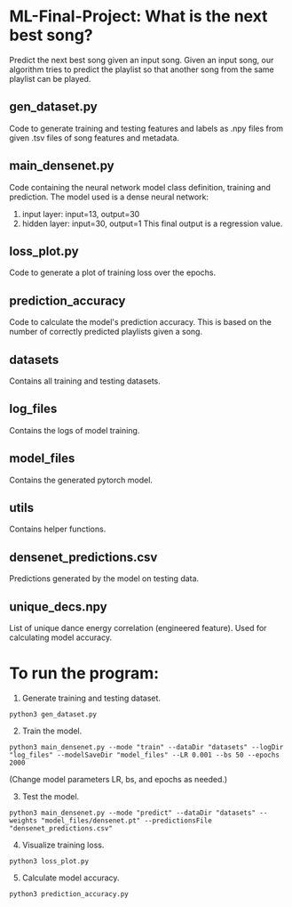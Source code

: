 # ML-Final-Project: What is the next best song?
Predict the next best song given an input song. Given an input song, our algorithm tries to predict the playlist so that another song from the same playlist can be played.

## gen_dataset.py
Code to generate training and testing features and labels as .npy files from given .tsv files of song features and metadata.

## main_densenet.py
Code containing the neural network model class definition, training and prediction. The model used is a dense neural network:
1) input layer: input=13, output=30
2) hidden layer: input=30, output=1
This final output is a regression value.

## loss_plot.py
Code to generate a plot of training loss over the epochs.

## prediction_accuracy
Code to calculate the model's prediction accuracy. This is based on the number of correctly predicted playlists given a song.

## datasets
Contains all training and testing datasets.

## log_files
Contains the logs of model training.

## model_files
Contains the generated pytorch model.

## utils
Contains helper functions.

## densenet_predictions.csv
Predictions generated by the model on testing data.

## unique_decs.npy
List of unique dance energy correlation (engineered feature). Used for calculating model accuracy.

# To run the program:
1) Generate training and testing dataset.

```python3 gen_dataset.py```

2) Train the model.

```python3 main_densenet.py --mode "train" --dataDir "datasets" --logDir "log_files" --modelSaveDir "model_files" --LR 0.001 --bs 50 --epochs 2000```

(Change model parameters LR, bs, and epochs as needed.)

3) Test the model.

```python3 main_densenet.py --mode "predict" --dataDir "datasets" --weights "model_files/densenet.pt" --predictionsFile "densenet_predictions.csv"```

4) Visualize training loss.

```python3 loss_plot.py```

5) Calculate model accuracy.

```python3 prediction_accuracy.py```
